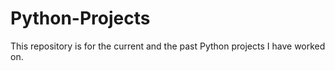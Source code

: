 # Python-Projects
This repository is for the current and the past Python projects I have worked on.
